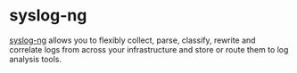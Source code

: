 syslog-ng
=========

[syslog-ng][1] allows you to flexibly collect, parse, classify, rewrite and
correlate logs from across your infrastructure and store or route them to log
analysis tools.

[1]: https://docs.linuxserver.io/images/docker-syslog-ng/
